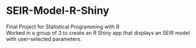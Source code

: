 # SEIR-Model-R-Shiny
Final Project for Statistical Programming with R  
Worked in a group of 3 to create an R Shiny app that displays an SEIR model with user-selected parameters.
